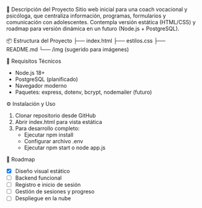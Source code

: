 📘 Descripción del Proyecto
Sitio web inicial para una coach vocacional y psicóloga, que centraliza información, programas, formularios y comunicación con adolescentes. Contempla versión estática (HTML/CSS) y roadmap para versión dinámica en un futuro (Node.js + PostgreSQL).


📦 Estructura del Proyecto
├── index.html
├── estilos.css
├── README.md
└── /img (sugerido para imágenes)

🧰 Requisitos Técnicos
- Node.js 18+
- PostgreSQL (planificado)
- Navegador moderno
- Paquetes: express, dotenv, bcrypt, nodemailer (futuro)

⚙️ Instalación y Uso
1. Clonar repositorio desde GitHub
2. Abrir index.html para vista estática
3. Para desarrollo completo:
   - Ejecutar npm install
   - Configurar archivo .env
   - Ejecutar npm start o node app.js


🚀 Roadmap
- [x] Diseño visual estático
- [ ] Backend funcional
- [ ] Registro e inicio de sesión
- [ ] Gestión de sesiones y progreso
- [ ] Despliegue en la nube
